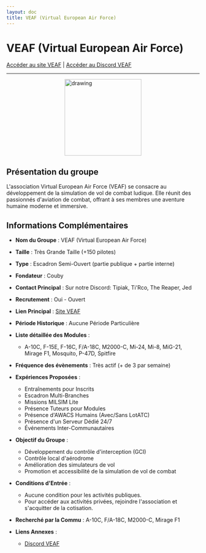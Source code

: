 ```yaml
---
layout: doc
title: VEAF (Virtual European Air Force)
---
```


# VEAF (Virtual European Air Force)

[Accéder au site VEAF](https://www.veaf.org) | [Accéder au Discord VEAF](https://www.veaf.org/discord)

---
<img src="/commus_img/veaf.png" alt="drawing" width="200" style="display: block; margin-left: auto; margin-right: auto;"/>

## Présentation du groupe

L'association Virtual European Air Force (VEAF) se consacre au développement de la simulation de vol de combat ludique. Elle réunit des passionnés d'aviation de combat, offrant à ses membres une aventure humaine moderne et immersive.

## Informations Complémentaires

- **Nom du Groupe** : VEAF (Virtual European Air Force)
- **Taille** : Très Grande Taille (+150 pilotes)
- **Type** : Escadron Semi-Ouvert (partie publique + partie interne)
- **Fondateur** : Couby
- **Contact Principal** : Sur notre Discord: Tipiak, Ti'Rco, The Reaper, Jed
- **Recrutement** : Oui - Ouvert
- **Lien Principal** : [Site VEAF](https://www.veaf.org)
- **Période Historique** : Aucune Période Particulière
- **Liste détaillée des Modules** :
  - A-10C, F-15E, F-16C, F/A-18C, M2000-C, Mi-24, Mi-8, MiG-21, Mirage F1, Mosquito, P-47D, Spitfire
- **Fréquence des évènements** : Très actif (+ de 3 par semaine)
- **Expériences Proposées** :
  - Entraînements pour Inscrits
  - Escadron Multi-Branches
  - Missions MILSIM Lite
  - Présence Tuteurs pour Modules
  - Présence d'AWACS Humains (Avec/Sans LotATC)
  - Présence d'un Serveur Dédié 24/7
  - Événements Inter-Communautaires

- **Objectif du Groupe** :
  - Développement du contrôle d'interception (GCI)
  - Contrôle local d'aérodrome
  - Amélioration des simulateurs de vol
  - Promotion et accessibilité de la simulation de vol de combat

- **Conditions d'Entrée** :
  - Aucune condition pour les activités publiques.
  - Pour accéder aux activités privées, rejoindre l'association et s'acquitter de la cotisation.

- **Recherché par la Commu** : A-10C, F/A-18C, M2000-C, Mirage F1

- **Liens Annexes** :
  - [Discord VEAF](https://www.veaf.org/discord)
